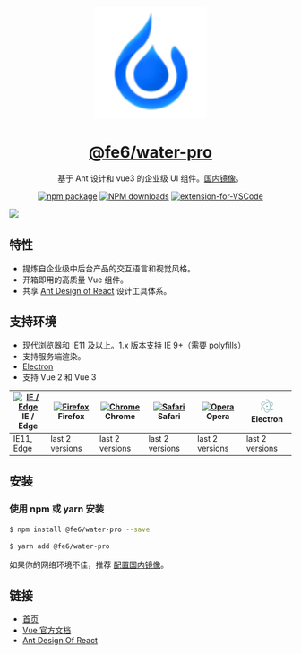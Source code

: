 <p align="center">
  <a href="http://water.chjgo.com/">
    <img width="200" src="logo.png">
  </a>
</p>

<h1 align="center">
  <a href="http://water.chjgo.com/" target="_blank">@fe6/water-pro</a>
</h1>

<div align="center">

基于 Ant 设计和 vue3 的企业级 UI 组件。[国内镜像](https://gitee.com/fe6/water-pro)。

[![npm package](https://img.shields.io/npm/v/@fe6/water-pro.svg?style=flat-square)](https://www.npmjs.com/package/@fe6/water-pro) [![NPM downloads](https://img.shields.io/npm/dm/@fe6/water-pro.svg?style=flat-square)](http://www.npmtrends.com/@fe6/water-pro) [![extension-for-VSCode](https://img.shields.io/badge/extension%20for-VSCode-blue.svg?style=flat-square)](https://marketplace.visualstudio.com/items?itemName=ant-design-vue.vscode-ant-design-vue-helper)

</div>

[![](https://cdn-images-1.medium.com/max/2000/1*NIlj0-TdLMbo_hzSBP8tmg.png)](http://water.chjgo.com/)

## 特性

- 提炼自企业级中后台产品的交互语言和视觉风格。
- 开箱即用的高质量 Vue 组件。
- 共享 [Ant Design of React](http://ant-design.gitee.io/docs/spec/introduce-cn) 设计工具体系。

## 支持环境

- 现代浏览器和 IE11 及以上。1.x 版本支持 IE 9+（需要 [polyfills](http://water.chjgo.com/docs/vue/getting-started-cn/#兼容性)）
- 支持服务端渲染。
- [Electron](https://electronjs.org/)
- 支持 Vue 2 和 Vue 3

| [<img src="https://raw.githubusercontent.com/alrra/browser-logos/master/src/edge/edge_48x48.png" alt="IE / Edge" width="24px" height="24px" />](http://godban.github.io/browsers-support-badges/)</br>IE / Edge | [<img src="https://raw.githubusercontent.com/alrra/browser-logos/master/src/firefox/firefox_48x48.png" alt="Firefox" width="24px" height="24px" />](http://godban.github.io/browsers-support-badges/)</br>Firefox | [<img src="https://raw.githubusercontent.com/alrra/browser-logos/master/src/chrome/chrome_48x48.png" alt="Chrome" width="24px" height="24px" />](http://godban.github.io/browsers-support-badges/)</br>Chrome | [<img src="https://raw.githubusercontent.com/alrra/browser-logos/master/src/safari/safari_48x48.png" alt="Safari" width="24px" height="24px" />](http://godban.github.io/browsers-support-badges/)</br>Safari | [<img src="https://raw.githubusercontent.com/alrra/browser-logos/master/src/opera/opera_48x48.png" alt="Opera" width="24px" height="24px" />](http://godban.github.io/browsers-support-badges/)</br>Opera | [<img src="https://raw.githubusercontent.com/alrra/browser-logos/master/src/electron/electron_48x48.png" alt="Electron" width="24px" height="24px" />](http://godban.github.io/browsers-support-badges/)</br>Electron |
| --- | --- | --- | --- | --- | --- |
| IE11, Edge | last 2 versions | last 2 versions | last 2 versions | last 2 versions | last 2 versions |

## 安装

### 使用 npm 或 yarn 安装

```bash
$ npm install @fe6/water-pro --save
```

```bash
$ yarn add @fe6/water-pro
```

如果你的网络环境不佳，推荐 [配置国内镜像](https://github.com/iq9891/blog/issues/18)。

## 链接

- [首页](http://water.chjgo.com/)
- [Vue 官方文档](https://cn.vuejs.org/)
- [Ant Design Of React](http://ant.design/)
